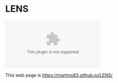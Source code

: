 # LENS

![Insuline Pumps Evaluation](https://github.com/Martins83/LENS/blob/main/LENS_INSULINE_PUMP_GSSI.docx)

This web page is https://martins83.github.io/LENS/

 
